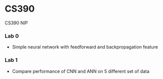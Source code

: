 # CS390
CS390 NIP

### Lab 0
* Simple neural network with feedforward and backpropagation feature

### Lab 1
* Compare performance of CNN and ANN on 5 different set of data
